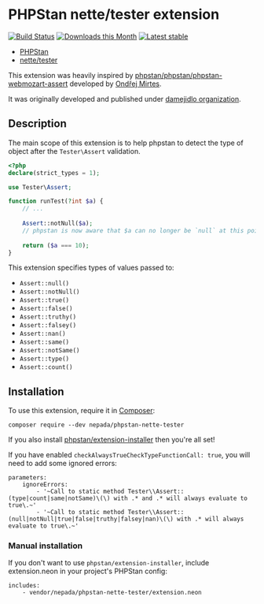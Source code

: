 # PHPStan nette/tester extension

[![Build Status](https://github.com/nepada/phpstan-nette-tester/workflows/CI/badge.svg)](https://github.com/nepada/phpstan-nette-tester/actions?query=workflow%3ACI+branch%3Amaster)
[![Downloads this Month](https://img.shields.io/packagist/dm/nepada/phpstan-nette-tester.svg)](https://packagist.org/packages/nepada/phpstan-nette-tester)
[![Latest stable](https://img.shields.io/packagist/v/nepada/phpstan-nette-tester.svg)](https://packagist.org/packages/nepada/phpstan-nette-tester)


* [PHPStan](https://github.com/phpstan/phpstan)
* [nette/tester](https://github.com/nette/tester)

This extension was heavily inspired by [phpstan/phpstan/phpstan-webmozart-assert](https://github.com/phpstan/phpstan-webmozart-assert) developed by [Ondřej Mirtes](https://github.com/ondrejmirtes).

It was originally developed and published under [damejidlo organization](https://github.com/damejidlo).

## Description

The main scope of this extension is to help phpstan to detect the type of object after the `Tester\Assert` validation.

```php
<?php
declare(strict_types = 1);

use Tester\Assert;

function runTest(?int $a) {
	// ...
  
	Assert::notNull($a);
	// phpstan is now aware that $a can no longer be `null` at this point
  
	return ($a === 10);
}
```

This extension specifies types of values passed to:

* `Assert::null()`
* `Assert::notNull()`
* `Assert::true()`
* `Assert::false()`
* `Assert::truthy()`
* `Assert::falsey()`
* `Assert::nan()`
* `Assert::same()`
* `Assert::notSame()`
* `Assert::type()`
* `Assert::count()`


## Installation

To use this extension, require it in [Composer](https://getcomposer.org/):

```
composer require --dev nepada/phpstan-nette-tester
```

If you also install [phpstan/extension-installer](https://github.com/phpstan/extension-installer) then you're all set!

If you have enabled `checkAlwaysTrueCheckTypeFunctionCall: true`, you will need to add some ignored errors:
```
parameters:
	ignoreErrors:
		- '~Call to static method Tester\\Assert::(type|count|same|notSame)\(\) with .* and .* will always evaluate to true\.~'
		- '~Call to static method Tester\\Assert::(null|notNull|true|false|truthy|falsey|nan)\(\) with .* will always evaluate to true\.~'
```

### Manual installation</summary>

If you don't want to use `phpstan/extension-installer`, include extension.neon in your project's PHPStan config:

```
includes:
    - vendor/nepada/phpstan-nette-tester/extension.neon
```
